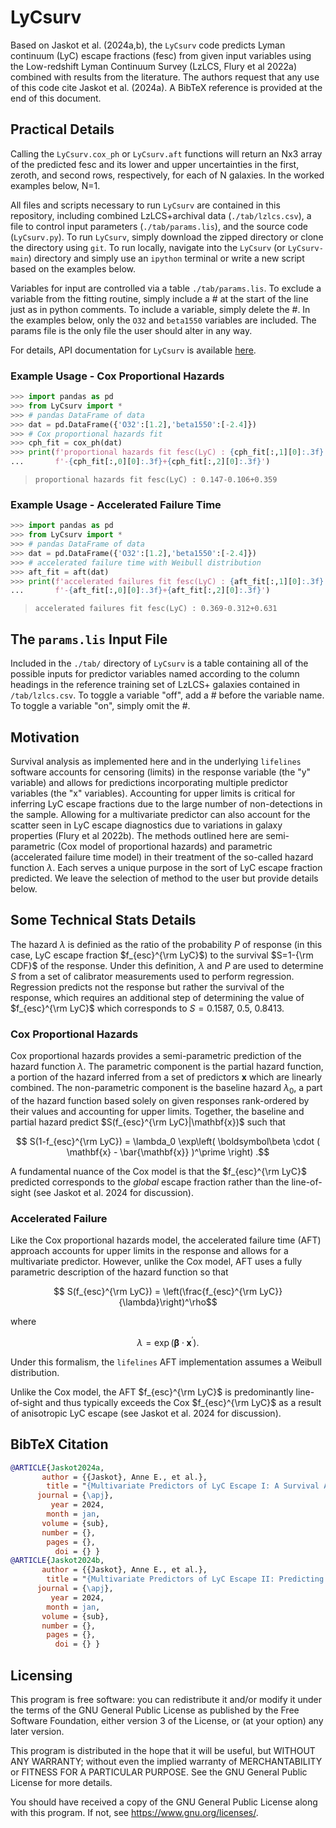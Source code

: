 # LyCsurv

Based on Jaskot et al. (2024a,b), the `LyCsurv` code predicts Lyman continuum (LyC) escape fractions (fesc) from given input variables using the Low-redshift Lyman Continuum Survey (LzLCS, Flury et al 2022a) combined with results from the literature. The authors request that any use of this code cite Jaskot et al. (2024a). A BibTeX reference is provided at the end of this document.

## Practical Details

Calling the `LyCsurv.cox_ph` or `LyCsurv.aft` functions will return an Nx3 array of the predicted fesc and its lower and upper uncertainties in the first, zeroth, and second rows, respectively, for each of N galaxies. In the worked examples below, N=1.

All files and scripts necessary to run `LyCsurv` are contained in this repository, including combined LzLCS+archival data (`./tab/lzlcs.csv`), a file to control input parameters (`./tab/params.lis`), and the source code (`LyCsurv.py`). To run `LyCsurv`, simply download the zipped directory or clone the directory using `git`. To run locally, navigate into the `LyCsurv` (or `LyCsurv-main`) directory and simply use an `ipython` terminal or write a new script based on the examples below.

Variables for input are controlled via a table `./tab/params.lis`. To exclude a variable from the fitting routine, simply include a \# at the start of the line just as in python comments. To include a variable, simply delete the \#. In the examples below, only the `O32` and `beta1550` variables are included. The params file is the only file the user should alter in any way.

For details, API documentation for `LyCsurv` is available [here](https://github.com/sflury/LyCsurv/wiki/API).

### Example Usage - Cox Proportional Hazards
``` python
>>> import pandas as pd
>>> from LyCsurv import *
>>> # pandas DataFrame of data
>>> dat = pd.DataFrame({'O32':[1.2],'beta1550':[-2.4]})
>>> # Cox proportional hazards fit
>>> cph_fit = cox_ph(dat)
>>> print(f'proportional hazards fit fesc(LyC) : {cph_fit[:,1][0]:.3f}'+\
...       f'-{cph_fit[:,0][0]:.3f}+{cph_fit[:,2][0]:.3f}')
```

> `proportional hazards fit fesc(LyC) : 0.147-0.106+0.359`

### Example Usage - Accelerated Failure Time
``` python
>>> import pandas as pd
>>> from LyCsurv import *
>>> # pandas DataFrame of data
>>> dat = pd.DataFrame({'O32':[1.2],'beta1550':[-2.4]})
>>> # accelerated failure time with Weibull distribution
>>> aft_fit = aft(dat)
>>> print(f'accelerated failures fit fesc(LyC) : {aft_fit[:,1][0]:.3f}'+\
...       f'-{aft_fit[:,0][0]:.3f}+{aft_fit[:,2][0]:.3f}')
```

> ` accelerated failures fit fesc(LyC) : 0.369-0.312+0.631 `

## The `params.lis` Input File

Included in the `./tab/` directory of `LyCsurv` is a table containing all of the possible inputs for predictor variables named according to the column headings in the reference training set of LzLCS+ galaxies contained in `/tab/lzlcs.csv`. To toggle a variable "off", add a \# before the variable name. To toggle a variable "on", simply omit the \#.

## Motivation

Survival analysis as implemented here and in the underlying `lifelines` software accounts for censoring (limits) in the response variable (the "y" variable) and allows for predictions incorporating multiple predictor variables (the "x" variables). Accounting for upper limits is critical for inferring LyC escape fractions due to the large number of non-detections in the sample. Allowing for a multivariate predictor can also account for the scatter seen in LyC escape diagnostics due to variations in galaxy properties (Flury et al 2022b). The methods outlined here are semi-parametric (Cox model of proportional hazards) and parametric (accelerated failure time model) in their treatment of the so-called hazard function $\lambda$. Each serves a unique purpose in the sort of LyC escape fraction predicted. We leave the selection of method to the user but provide details below.

## Some Technical Stats Details

The hazard $\lambda$ is definied as the ratio of the probability $P$ of response (in this case, LyC escape fraction $f_{esc}^{\rm LyC}$) to the survival $S=1-{\rm CDF}$ of the response. Under this definition, $\lambda$ and $P$ are used to determine $S$ from a set of calibrator measurements used to perform regression. Regression predicts not the response but rather the survival of the response, which requires an additional step of determining the value of $f_{esc}^{\rm LyC}$ which corresponds to $S=0.1587,~0.5,~0.8413$.

### Cox Proportional Hazards

Cox proportional hazards provides a semi-parametric prediction of the hazard function $\lambda$. The parametric component is the partial hazard function, a portion of the hazard inferred from a set of predictors **x** which are linearly combined. The non-parametric component is the baseline hazard $\lambda_0$, a part of the hazard function based solely on given responses rank-ordered by their values and accounting for upper limits. Together, the baseline and partial hazard predict $S(f_{esc}^{\rm LyC}|\mathbf{x})$ such that

$$ S(1-f_{esc}^{\rm LyC}) = \lambda_0 \exp\left( \boldsymbol\beta \cdot ( \mathbf{x} - \bar{\mathbf{x}} )^\prime  \right) .$$

A fundamental nuance of the Cox model is that the $f_{esc}^{\rm LyC}$ predicted corresponds to the *global* escape fraction rather than the line-of-sight (see Jaskot et al. 2024 for discussion).

### Accelerated Failure

Like the Cox proportional hazards model, the accelerated failure time (AFT) approach accounts for upper limits in the response and allows for a multivariate predictor. However, unlike the Cox model, AFT uses a fully parametric description of the hazard function so that

$$ S(f_{esc}^{\rm LyC}) = \left(\frac{f_{esc}^{\rm LyC}}{\lambda}\right)^\rho$$

where

$$ \lambda = \exp(\boldsymbol\beta \cdot \mathbf{x}^\prime) .$$

Under this formalism, the `lifelines` AFT implementation assumes a Weibull distribution.

Unlike the Cox model, the AFT $f_{esc}^{\rm LyC}$ is predominantly line-of-sight and thus typically exceeds the Cox $f_{esc}^{\rm LyC}$ as a result of anisotropic LyC escape (see Jaskot et al. 2024 for discussion).

## BibTeX Citation
``` bibtex
@ARTICLE{Jaskot2024a,
       author = {{Jaskot}, Anne E., et al.},
        title = "{Multivariate Predictors of LyC Escape I: A Survival Analysis of the Low-redshift Lyman Continuum Survey}",
      journal = {\apj},
         year = 2024,
        month = jan,
       volume = {sub},
       number = {},
        pages = {},
          doi = {} }
@ARTICLE{Jaskot2024b,
       author = {{Jaskot}, Anne E., et al.},
        title = "{Multivariate Predictors of LyC Escape II: Predicting LyC Escape Fractions for High-Redshift Galaxies}",
      journal = {\apj},
         year = 2024,
        month = jan,
       volume = {sub},
       number = {},
        pages = {},
          doi = {} }
```

## Licensing

This program is free software: you can redistribute it and/or modify it under the terms of the GNU General Public License as published by the Free Software Foundation, either version 3 of the License, or (at your option) any later version.

This program is distributed in the hope that it will be useful, but WITHOUT ANY WARRANTY; without even the implied warranty of MERCHANTABILITY or FITNESS FOR A PARTICULAR PURPOSE. See the GNU General Public License for more details.

You should have received a copy of the GNU General Public License along with this program. If not, see <https://www.gnu.org/licenses/>.
